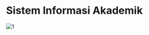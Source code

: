 # Sistem Informasi Akademik

![1](https://user-images.githubusercontent.com/79959818/147253081-43696f8f-3505-4e34-875b-2a41a964e5b8.jpg)
